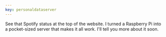 ```yaml
---
key: personaldataserver
---
```


See that Spotify status at the top of the website. I turned a Raspberry Pi into a pocket-sized server that makes it all work. I'll tell you more about it soon.
